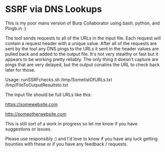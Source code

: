 # SSRF via DNS Lookups

This is my poor mans version of Burp Collaborator using bash, python, and Pingb.in :)

The tool sends requests to all of the URLs in the input file. Each request will contain a request header with a unique value. After all of the requests are sent by the tool any DNS pings to the URLs it sent in the header values are pulled back and added to the output file. It's not very stealthy or fast but it appears to be working pretty reliably. The only thing it doesn't capture are pings that are very delayed, but the output conatins the URL to check back later for those.  

Usage: runSSRFchecks.sh /tmp/SomelistOfURLs.txt /tmp/FileToOutputResultsto.txt

The input file should be full URLs like this:

https://somewebsite.com

http://someotherwebsite.com

This is still sort of a work in progress so let me know if you have suggestions or issues.


Please use responsibly :) and I'd love to know if you have any luck getting bounties with these or if you have any feedback / requests.
